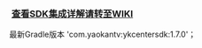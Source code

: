 ###  [查看SDK集成详解请转至WIKI](https://github.com/yaokantv/YKCenterSDKExample_for_AS/wiki)
最新Gradle版本 'com.yaokantv:ykcentersdk:1.7.0'；
